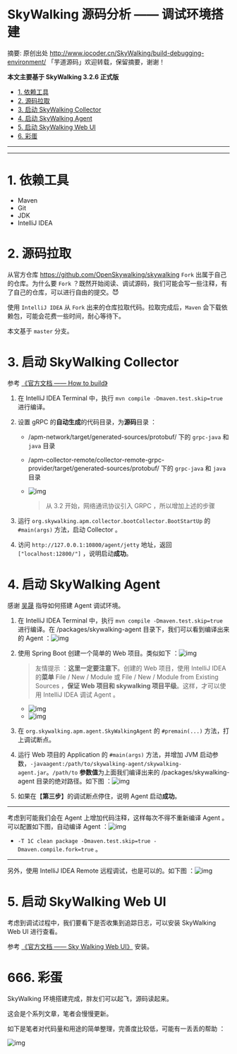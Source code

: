 # SkyWalking 源码分析 —— 调试环境搭建

摘要: 原创出处 http://www.iocoder.cn/SkyWalking/build-debugging-environment/ 「芋道源码」欢迎转载，保留摘要，谢谢！

**本文主要基于 SkyWalking 3.2.6 正式版**

- [1. 依赖工具](http://www.iocoder.cn/SkyWalking/build-debugging-environment/)
- [2. 源码拉取](http://www.iocoder.cn/SkyWalking/build-debugging-environment/)
- [3. 启动 SkyWalking Collector](http://www.iocoder.cn/SkyWalking/build-debugging-environment/)
- [4. 启动 SkyWalking Agent](http://www.iocoder.cn/SkyWalking/build-debugging-environment/)
- [5. 启动 SkyWalking Web UI](http://www.iocoder.cn/SkyWalking/build-debugging-environment/)
- [6. 彩蛋](http://www.iocoder.cn/SkyWalking/build-debugging-environment/)

------

------

# 1. 依赖工具

- Maven
- Git
- JDK
- IntelliJ IDEA

# 2. 源码拉取

从官方仓库 https://github.com/OpenSkywalking/skywalking `Fork` 出属于自己的仓库。为什么要 `Fork` ？既然开始阅读、调试源码，我们可能会写一些注释，有了自己的仓库，可以进行自由的提交。😈

使用 `IntelliJ IDEA` 从 `Fork` 出来的仓库拉取代码。拉取完成后，`Maven` 会下载依赖包，可能会花费一些时间，耐心等待下。

本文基于 `master` 分支。

# 3. 启动 SkyWalking Collector

参考 [《官方文档 —— How to build》](https://github.com/OpenSkywalking/skywalking/wiki/How-to-build)

1. 在 IntelliJ IDEA Terminal 中，执行 `mvn compile -Dmaven.test.skip=true` 进行编译。

2. 设置 gRPC 的**自动生成**的代码目录，为**源码**目录 ：

   - /apm-network/target/generated-sources/protobuf/ 下的 `grpc-java` 和 `java` 目录

   - /apm-collector-remote/collector-remote-grpc-provider/target/generated-sources/protobuf/ 下的 `grpc-java` 和 `java` 目录

   - ![img](https://static.iocoder.cn/images/SkyWalking/2020_07_01/01.png)

     > 从 3.2 开始，网络通讯协议引入 GRPC ，所以增加上述的步骤

3. 运行 `org.skywalking.apm.collector.bootCollector.BootStartUp` 的 `#main(args)` 方法，启动 Collector 。

4. 访问 `http://127.0.0.1:10800/agent/jetty` 地址，返回 `["localhost:12800/"]` ，说明启动**成功**。

# 4. 启动 SkyWalking Agent

感谢 [吴晟](https://github.com/wu-sheng) 指导如何搭建 Agent 调试环境。

1. 在 IntelliJ IDEA Terminal 中，执行 `mvn compile -Dmaven.test.skip=true` 进行编译。在 /packages/skywalking-agent 目录下，我们可以看到编译出来的 Agent ：![img](https://static.iocoder.cn/images/SkyWalking/2020_07_01/02.png)

2. 使用 Spring Boot 创建一个简单的 Web 项目。类似如下 ：![img](https://static.iocoder.cn/images/SkyWalking/2020_07_01/03.png)

   > 友情提示 ：**这里一定要注意下**。创建的 Web 项目，使用 IntelliJ IDEA 的**菜单** File / New / Module 或 File / New / Module from Existing Sources ，**保证 Web 项目和 skywalking 项目平级**。这样，才可以使用 IntelliJ IDEA 调试 Agent 。

   - ![img](https://static.iocoder.cn/images/SkyWalking/2020_07_01/04.png)
   - ![img](https://static.iocoder.cn/images/SkyWalking/2020_07_01/05.png)

3. 在 `org.skywalking.apm.agent.SkyWalkingAgent` 的 `#premain(...)` 方法，打上调试断点。

4. 运行 Web 项目的 Application 的 `#main(args)` 方法，并增加 JVM 启动参数，`-javaagent:/path/to/skywalking-agent/skywalking-agent.jar`。`/path/to` **参数值**为上面我们编译出来的 /packages/skywalking-agent 目录的绝对路径。如下图 ：![img](https://static.iocoder.cn/images/SkyWalking/2020_07_01/06.png)

5. 如果在【**第三步**】的调试断点停住，说明 Agent 启动**成功**。

------

考虑到可能我们会在 Agent 上增加代码注释，这样每次不得不重新编译 Agent 。可以配置如下图，自动编译 Agent ：![img](https://static.iocoder.cn/images/SkyWalking/2020_07_01/07.png)

- `-T 1C clean package -Dmaven.test.skip=true -Dmaven.compile.fork=true` 。

------

另外，使用 IntelliJ IDEA Remote 远程调试，也是可以的。如下图 ：![img](https://static.iocoder.cn/images/SkyWalking/2020_07_01/10.png)

# 5. 启动 SkyWalking Web UI

考虑到调试过程中，我们要看下是否收集到追踪日志，可以安装 SkyWalking Web UI 进行查看。

参考 [《官方文档 —— Sky Walking Web UI》](https://github.com/OpenSkywalking/skywalking-ui#quickstart-zh) 安装。

# 666. 彩蛋

SkyWalking 环境搭建完成，胖友们可以起飞，源码读起来。

这会是个系列文章，笔者会慢慢更新。

如下是笔者对代码量和用途的简单整理，完善度比较低，可能有一丢丢的帮助 ：

![img](https://static.iocoder.cn/images/SkyWalking/2020_07_01/09.png)

